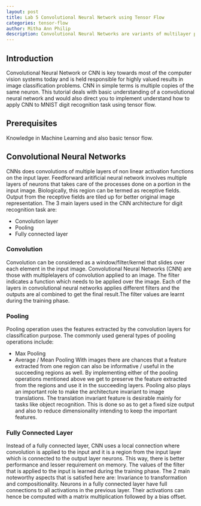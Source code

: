 ```yaml
---
layout: post
title: Lab 5 Convolutional Neural Network using Tensor Flow  
categories: tensor-flow
author: Mitha Ann Philip
description: Convolutional Neural Networks are variants of multilayer perceptrons. We will apply convolutional nets to the digit recognition network model and see if it improves the accuracy of digit recognition. This lab is a practical guide focussing on applying Convolutional Neural Network (CNN) to the digit recognition neural network model.
---
```


## Introduction
Convolutional Neural Network or CNN is key towards most of the computer vision systems today and is held responsible for highly 
valued results in image classification problems. CNN in simple terms is multiple copies of the same neuron. This tutorial deals 
with basic understanding of a convolutional neural network and would also direct you to implement understand how to apply CNN to 
MNIST digit recognition task using tensor flow.

## Prerequisites

Knowledge in Machine Learning and also basic tensor flow.

## Convolutional Neural Networks

CNNs does convolutions of multiple layers of non linear activation functions on the input layer. Feedforward aritificial neural network involves multiple layers of neurons that takes care of the processes done on a portion in the input image. Biologically, this region can be termed as receptive fields. Output from the receptive fields are tiled up for better original image representation.
The 3 main layers used in the CNN architecture for digit recognition task are:
- Convolution layer
- Pooling 
- Fully connected layer

### Convolution 

Convolution can be considered as a window/filter/kernel that slides over each element in the input image. Convolutional Neural Networks (CNN) are those with multiplelayers of convolution applied to an image. The filter indicates a function which needs to be applied over the image. Each of the layers in convolutional neural networks applies different filters and the outputs are al combined to get the final result.The filter values are learnt during the training phase.

### Pooling

Pooling operation uses the features extracted by the convolution layers for classification purpose. The commonly used general types of pooling operations include: 
- Max Pooling
- Average / Mean Pooling 
With images there are chances that a feature extracted from one region can also be informative / useful in the succeeding regions as well. By implementing either of the pooling operations mentioned above we get to preserve the feature extracted from the regions and use it in the succeeding layers. Pooling also plays an important role to make the architecture invariant to image translations. The translation invariant feature is desirable mainly for tasks like object recognition. This is done so as to get a fixed size output and also to reduce dimensionality intending to keep the important features.

### Fully Connected Layer
Instead of a fully connected layer, CNN uses a local connection where convolution is applied to the input and it is a region from the input layer which is connected to the output layer neurons. This way, there is better performance and lesser requirement on memory. The values of the filter that is applied to the input is learned during the training phase. The 2 main noteworthy aspects that is satisfed here are: Invariance to transformation and compositionality. Neurons in a fully connected layer have full connections to all activations in the previous layer. Their activations can hence be computed with a matrix multiplication followed by a bias offset.
